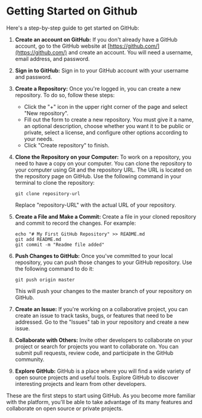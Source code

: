 # Getting Started on Github

Here's a step-by-step guide to get started on GitHub:

1. **Create an account on GitHub:**
    If you don't already have a GitHub account, go to the GitHub website at [https://github.com/](https://github.com/) and create an account. You will need a username, email address, and password.

2. **Sign in to GitHub:**
    Sign in to your GitHub account with your username and password.

3. **Create a Repository:**
    Once you're logged in, you can create a new repository. To do so, follow these steps:
    - Click the "+" icon in the upper right corner of the page and select "New repository".
    - Fill out the form to create a new repository. You must give it a name, an optional description, choose whether you want it to be public or private, select a license, and configure other options according to your needs.
    - Click "Create repository" to finish.

4. **Clone the Repository on your Computer:**
    To work on a repository, you need to have a copy on your computer. You can clone the repository to your computer using Git and the repository URL. The URL is located on the repository page on GitHub. Use the following command in your terminal to clone the repository:

    ```shell
    git clone repository-url
    ```

    Replace "repository-URL" with the actual URL of your repository.

5. **Create a File and Make a Commit:**
    Create a file in your cloned repository and commit to record the changes. For example:

    ```shell
    echo "# My First GitHub Repository" >> README.md
    git add README.md
    git commit -m "Readme file added"
    ```

6. **Push Changes to GitHub:**
    Once you've committed to your local repository, you can push those changes to your GitHub repository. Use the following command to do it:

    ```shell
    git push origin master
    ```

    This will push your changes to the master branch of your repository on GitHub.

7. **Create an Issue:**
    If you're working on a collaborative project, you can create an issue to track tasks, bugs, or features that need to be addressed. Go to the "Issues" tab in your repository and create a new issue.

8. **Collaborate with Others:**
    Invite other developers to collaborate on your project or search for projects you want to collaborate on. You can submit pull requests, review code, and participate in the GitHub community.

9. **Explore GitHub:**
    GitHub is a place where you will find a wide variety of open source projects and useful tools. Explore GitHub to discover interesting projects and learn from other developers.

These are the first steps to start using GitHub. As you become more familiar with the platform, you'll be able to take advantage of its many features and collaborate on open source or private projects.
